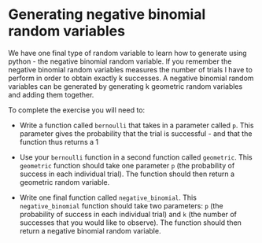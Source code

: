 # Generating negative binomial random variables

We have one final type of random variable to learn how to generate using python - the negative binomial random variable.  If you remember 
the negative binomial random variables measures the number of trials I have to perform in order to obtain exactly k successes. A negative binomial random variables can be generated by generating k geometric random variables and adding them together.

To complete the exercise you will need to:

- Write a function called `bernoulli` that takes in a parameter called `p`. This parameter gives the probability that the trial is successful - and that the 
function thus returns a 1

- Use your `bernoulli` function in a second function called `geometric`. This `geometric` function should take one parameter `p` (the probability of success in each individual trial). The function should then return a geometric random variable.

- Write one final function called `negative_binomial`.  This `negative_binomial` function should take two parameters: `p` (the probability of success in each individual trial) and `k` (the number of successes that you would like to observe).  The function should then return a negative binomial random variable. 

